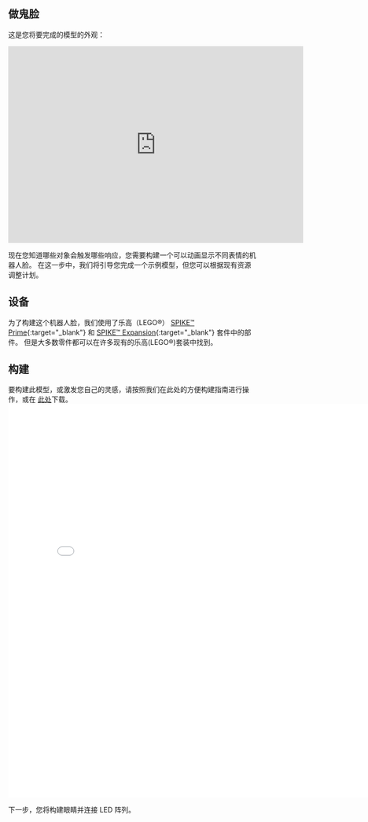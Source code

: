 ## 做鬼脸

这是您将要完成的模型的外观： 

<iframe src="https://sketchfab.com/models/d0e78282ad3c4436a2ac7a5326983d8b/embed?autospin=0.2&amp;autostart=1" width="600" height="400" frameborder="0" mark="crwd-mark"></iframe>

现在您知道哪些对象会触发哪些响应，您需要构建一个可以动画显示不同表情的机器人脸。 在这一步中，我们将引导您完成一个示例模型，但您可以根据现有资源调整计划。

## 设备
为了构建这个机器人脸，我们使用了乐高（LEGO®） [SPIKE™ Prime](https://education.lego.com/en-gb/product/spike-prime){:target="_blank"} 和 [SPIKE™ Expansion](https://education.lego.com/en-gb/products/lego-education-spike-prime-expansion-set/45680){:target="_blank"} 套件中的部件。 但是大多数零件都可以在许多现有的乐高(LEGO®)套装中找到。

## 构建
要构建此模型，或激发您自己的灵感，请按照我们在此处的方便构建指南进行操作，或在 [此处](images/robot_face.pdf)下载。
<embed src="images/robot_face.pdf" width="800"  height="800" alt="pdf" pluginspage="http://www.adobe.com/products/acrobat/readstep2.html">

下一步，您将构建眼睛并连接 LED 阵列。
